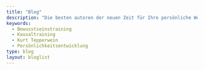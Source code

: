 ```yaml
---
title: "Blog"
description: "Die besten autoren der neuen Zeit für Ihre persönliche Weiterentwicklung."
keywords:
  - Bewusstseinstraining
  - Kausaltraining
  - Kurt Tepperwein
  - Persönlichkeitsentwicklung
type: blog
layout: bloglist
---
```


